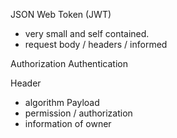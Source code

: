 JSON Web Token (JWT)
- very small and self contained.
- request body / headers / informed

Authorization
Authentication

Header
- algorithm
Payload
- permission / authorization
- information of owner